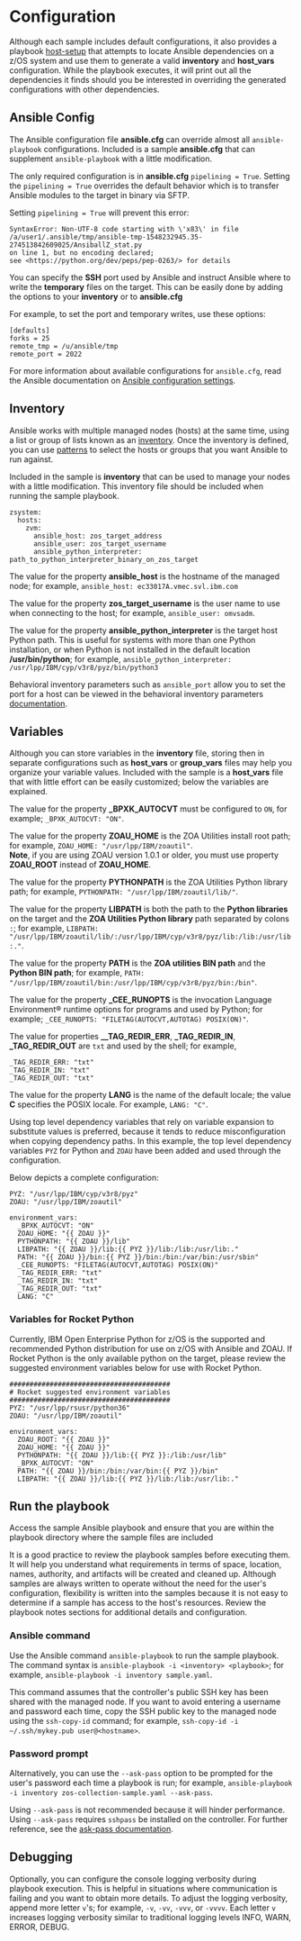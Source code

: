 
# Configuration

Although each sample includes default configurations, it also provides
a playbook [host-setup](https://github.com/ansible-collections/ibm_zos_core/blob/dev/playbooks/host-setup.yaml)
that attempts to locate Ansible dependencies on a z/OS system and
use them to generate a valid **inventory** and **host_vars** configuration.
While the playbook executes, it will print out all the dependencies it finds
should you be interested in overriding the generated configurations with other
dependencies.

## Ansible Config

The Ansible configuration file **ansible.cfg** can override almost all
`ansible-playbook` configurations. Included is a sample **ansible.cfg**
that can supplement `ansible-playbook` with a little modification.

The only required configuration is in **ansible.cfg** `pipelining = True`.
Setting the `pipelining = True` overrides the default behavior which is to
transfer Ansible modules to the target in binary via SFTP.

Setting `pipelining = True` will prevent this error:
```
SyntaxError: Non-UTF-8 code starting with \'x83\' in file
/a/user1/.ansible/tmp/ansible-tmp-1548232945.35-274513842609025/AnsiballZ_stat.py
on line 1, but no encoding declared;
see <https://python.org/dev/peps/pep-0263/> for details
```

You can specify the **SSH** port used by Ansible and instruct Ansible where
to write the **temporary** files on the target. This can be easily done by
adding the options to your **inventory** or to **ansible.cfg**

For example, to set the port and temporary writes, use these options:
``` {.yaml}
[defaults]
forks = 25
remote_tmp = /u/ansible/tmp
remote_port = 2022
```

For more information about available configurations for `ansible.cfg`,
read the Ansible documentation on
[Ansible configuration settings](https://docs.ansible.com/ansible/latest/reference_appendices/config.html#ansible-configuration-settings-locations).

## Inventory

Ansible works with multiple managed nodes (hosts) at the same time,
using a list or group of lists known as an
[inventory](https://docs.ansible.com/ansible/latest/user_guide/intro_inventory.html).
Once the inventory is defined, you can use
[patterns](https://docs.ansible.com/ansible/latest/user_guide/intro_patterns.html#intro-patterns)
to select the hosts or groups that you want Ansible to run against.

Included in the sample is **inventory** that can be used to manage your nodes
with a little modification. This inventory file should be included when running
the sample playbook.

``` {.yaml}
zsystem:
  hosts:
    zvm:
      ansible_host: zos_target_address
      ansible_user: zos_target_username
      ansible_python_interpreter: path_to_python_interpreter_binary_on_zos_target
```

The value for the property **ansible_host** is the hostname of the
managed node; for example, `ansible_host: ec33017A.vmec.svl.ibm.com`

The value for the property **zos_target_username** is the user name to
use when connecting to the host; for example, `ansible_user: omvsadm`.

The value for the property **ansible_python_interpreter** is the target
host Python path. This is useful for systems with more than one Python
installation, or when Python is not installed in the default location
**/usr/bin/python**; for example,
`ansible_python_interpreter: /usr/lpp/IBM/cyp/v3r8/pyz/bin/python3`

Behavioral inventory parameters such as `ansible_port` allow you
to set the port for a host can be viewed in the behavioral inventory parameters
[documentation](https://docs.ansible.com/ansible/latest/user_guide/intro_inventory.html#connecting-to-hosts-behavioral-inventory-parameters).

## Variables

Although you can store variables in the **inventory** file, storing then in
separate configurations such as **host_vars** or **group_vars** files may help
you organize your variable values. Included with the sample is a **host_vars**
file that with little effort can be easily customized; below the variables
are explained.

The value for the property **\_BPXK_AUTOCVT** must be configured to
`ON`, for example; `_BPXK_AUTOCVT: "ON"`.

The value for the property **ZOAU_HOME** is the ZOA Utilities install
root path; for example, `ZOAU_HOME: "/usr/lpp/IBM/zoautil"`.  
**Note**, if you are using ZOAU version 1.0.1 or older, you must use property **ZOAU_ROOT**
instead of **ZOAU_HOME**.

The value for the property **PYTHONPATH** is the ZOA Utilities Python
library path; for example, `PYTHONPATH: "/usr/lpp/IBM/zoautil/lib/"`.

The value for the property **LIBPATH** is both the path to the
**Python libraries** on the target and the **ZOA Utilities Python library**
path separated by colons `:`; for example,
`LIBPATH: "/usr/lpp/IBM/zoautil/lib/:/usr/lpp/IBM/cyp/v3r8/pyz/lib:/lib:/usr/lib:."`.

The value for the property **PATH** is the **ZOA utilities BIN path**
and the **Python BIN path**; for example,
`PATH: "/usr/lpp/IBM/zoautil/bin:/usr/lpp/IBM/cyp/v3r8/pyz/bin:/bin"`.

The value for the property **\_CEE_RUNOPTS** is the invocation Language
Environment® runtime options for programs and used by Python; for
example; `_CEE_RUNOPTS: "FILETAG(AUTOCVT,AUTOTAG) POSIX(ON)"`.

The value for properties **\_\_TAG_REDIR_ERR**, **\_TAG_REDIR_IN**,
**\_TAG_REDIR_OUT** are `txt` and used by the shell; for example,

``` {.sh}
_TAG_REDIR_ERR: "txt"
_TAG_REDIR_IN: "txt"
_TAG_REDIR_OUT: "txt"
```

The value for the property **LANG** is the name of the default locale;
the value **C** specifies the POSIX locale. For example, `LANG: "C"`.

Using top level dependency variables that rely on variable expansion to
substitute values is preferred, because it tends to reduce
misconfiguration when copying dependency paths. In this example, the top
level dependency variables `PYZ` for Python and `ZOAU` have been added
and used through the configuration.

Below depicts a complete configuration:

``` {.yaml}
PYZ: "/usr/lpp/IBM/cyp/v3r8/pyz"
ZOAU: "/usr/lpp/IBM/zoautil"

environment_vars:
  _BPXK_AUTOCVT: "ON"
  ZOAU_HOME: "{{ ZOAU }}"
  PYTHONPATH: "{{ ZOAU }}/lib"
  LIBPATH: "{{ ZOAU }}/lib:{{ PYZ }}/lib:/lib:/usr/lib:."
  PATH: "{{ ZOAU }}/bin:{{ PYZ }}/bin:/bin:/var/bin:/usr/sbin"
  _CEE_RUNOPTS: "FILETAG(AUTOCVT,AUTOTAG) POSIX(ON)"
  _TAG_REDIR_ERR: "txt"
  _TAG_REDIR_IN: "txt"
  _TAG_REDIR_OUT: "txt"
  LANG: "C"
```

### Variables for Rocket Python

Currently, IBM Open Enterprise Python for z/OS is the supported and
recommended Python distribution for use on z/OS with Ansible and ZOAU.
If Rocket Python is the only available python on the target, please
review the suggested environment variables below for use with Rocket
Python.

``` {.yaml}
########################################
# Rocket suggested environment variables
########################################
PYZ: "/usr/lpp/rsusr/python36"
ZOAU: "/usr/lpp/IBM/zoautil"

environment_vars:
  ZOAU_ROOT: "{{ ZOAU }}"
  ZOAU_HOME: "{{ ZOAU }}"
  PYTHONPATH: "{{ ZOAU }}/lib:{{ PYZ }}:/lib:/usr/lib"
  _BPXK_AUTOCVT: "ON"
  PATH: "{{ ZOAU }}/bin:/bin:/var/bin:{{ PYZ }}/bin"
  LIBPATH: "{{ ZOAU }}/lib:{{ PYZ }}/lib:/lib:/usr/lib:."
```

## Run the playbook

Access the sample Ansible playbook and ensure that you are within the
playbook directory where the sample files are included

It is a good practice to review the playbook samples before executing
them. It will help you understand what requirements in terms of space,
location, names, authority, and artifacts will be created and cleaned
up. Although samples are always written to operate without the need for
the user's configuration, flexibility is written into the samples
because it is not easy to determine if a sample has access to the
host's resources. Review the playbook notes sections for additional
details and configuration.

### Ansible command
Use the Ansible command `ansible-playbook` to run the sample playbook.
The command syntax is `ansible-playbook -i <inventory> <playbook>`; for
example, `ansible-playbook -i inventory sample.yaml`.

This command assumes that the controller's public SSH key has been
shared with the managed node. If you want to avoid entering a username
and password each time, copy the SSH public key to the managed node
using the `ssh-copy-id` command; for example,
`ssh-copy-id -i ~/.ssh/mykey.pub user@<hostname>`.

### Password prompt
Alternatively, you can use the `--ask-pass` option to be prompted for
the user\'s password each time a playbook is run; for example,
`ansible-playbook -i inventory zos-collection-sample.yaml --ask-pass`.

Using `--ask-pass` is not recommended because it will hinder
performance. Using `--ask-pass` requires `sshpass` be installed on
the controller. For further reference, see the
[ask-pass documentation](https://linux.die.net/man/1/sshpass).

## Debugging

Optionally, you can configure the console logging verbosity during
playbook execution. This is helpful in situations where communication is
failing and you want to obtain more details. To adjust the logging
verbosity, append more letter `v`'s; for example,
`-v`, `-vv`, `-vvv`, or `-vvvv`. Each letter `v` increases logging
verbosity similar to traditional logging levels INFO, WARN, ERROR, DEBUG.


